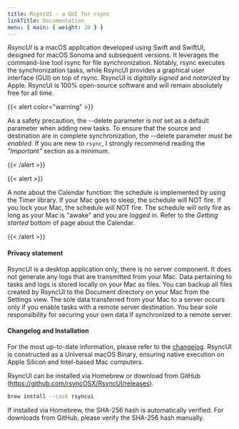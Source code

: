 ```yaml
---
title: RsyncUI - a GUI for rsync
linkTitle: Documentation
menu: { main: { weight: 20 } }
---
```


*RsyncUI* is a macOS application developed using Swift and SwiftUI, designed for macOS Sonoma and subsequent versions. It leverages the command-line tool rsync for file synchronization. Notably, rsync executes the synchronization tasks, while RsyncUI provides a graphical user interface (GUI) on top of rsync. RsyncUI is *digitally signed* and *notarized* by Apple. RsyncUI is 100% open-source software and will remain absolutely free for all time.

{{< alert color="warning" >}}

As a safety precaution, the --delete parameter is *not* set as a default parameter when adding new tasks. To ensure that the source and destination are in complete synchronization, the --delete parameter must be *enabled*. If you are new to `rsync`, I strongly recommend reading the *"Important"* section as a minimum. 

{{< /alert >}}

{{< alert >}}

A note about the Calendar function: the schedule is implemented by using the Timer library. If your Mac goes to sleep, the schedule will NOT fire. If you lock your Mac, the schedule will NOT fire.  The schedule will only fire as long as your Mac is "awake" and you are *logged* in. Refer to the *Getting started* bottom of page about the Calendar. 

{{< /alert >}}

#### Privacy statement

RsyncUI is a desktop application only, there is no server component. It does not generate any logs that are transmitted from your Mac. Data pertaining to tasks and logs is stored locally on your Mac as files. You can backup all files created by RsyncUI to the Document directory on your Mac from the Settings view. The sole data transferred from your Mac to a server occurs only if you enable tasks with a remote server destination. You bear sole responsibility for securing your own data if synchronized to a remote server.

#### Changelog and Installation

For the most up-to-date information, please refer to the [changelog](/blog/). RsyncUI is constructed as a Universal macOS Binary, ensuring native execution on Apple Silicon and Intel-based Mac computers.

RsyncUI can be installed via Homebrew or download from GitHub (https://github.com/rsyncOSX/RsyncUI/releases).

```bash
brew install --cask rsyncui
```

If installed via Homebrew, the SHA-256 hash is automatically verified. For downloads from GitHub, please verify the SHA-256 hash manually.
